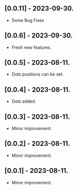 ## [0.0.11] - 2023-09-30.

* Some Bug Fixes

## [0.0.6] - 2023-09-30.

* Fresh new features.

## [0.0.5] - 2023-08-11.

* Dots positions can be set.

## [0.0.4] - 2023-08-11.

* Dots added.

## [0.0.3] - 2023-08-11.

* Minor improvement.

## [0.0.2] - 2023-08-11.

* Minor improvement.

## [0.0.1] - 2023-08-11.

* Minor improvement.
